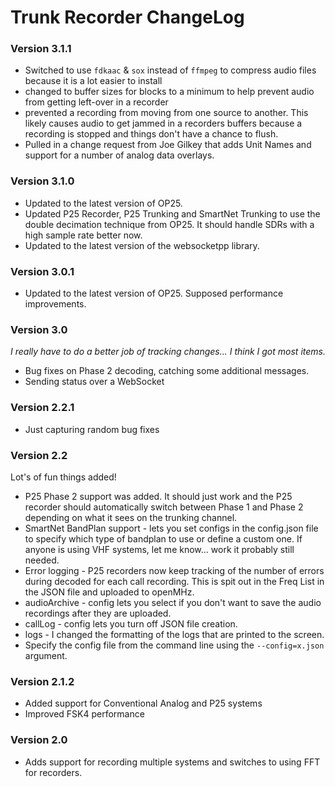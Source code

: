 Trunk Recorder ChangeLog
========================

### Version 3.1.1
* Switched to use `fdkaac` & `sox` instead of `ffmpeg` to compress audio files because it is a lot easier to install
* changed to buffer sizes for blocks to a minimum to help prevent audio from getting left-over in a recorder
* prevented a recording from moving from one source to another. This likely causes audio to get jammed in a recorders buffers because a recording is stopped and things don't have a chance to flush.
* Pulled in a change request from Joe Gilkey that adds Unit Names and support for a number of analog data overlays.

### Version 3.1.0
* Updated to the latest version of OP25.
* Updated P25 Recorder, P25 Trunking and SmartNet Trunking to use the double decimation technique from OP25. It should handle SDRs with a high sample rate better now.
* Updated to the latest version of the websocketpp library.

### Version 3.0.1
* Updated to the latest version of OP25. Supposed performance improvements.

### Version 3.0
*I really have to do a better job of tracking changes... I think I got most items.*
* Bug fixes on Phase 2 decoding, catching some additional messages.
* Sending status over a WebSocket

### Version 2.2.1
* Just capturing random bug fixes

### Version 2.2
Lot's of fun things added!
* P25 Phase 2 support was added. It should just work and the P25 recorder should automatically switch between Phase 1 and Phase 2 depending on what it sees on the trunking channel.
* SmartNet BandPlan support - lets you set configs in the config.json file to specify which type of bandplan to use or define a custom one. If anyone is using VHF systems, let me know... work it probably still needed.
* Error logging - P25 recorders now keep tracking of the number of errors during decoded for each call recording. This is spit out in the Freq List in the JSON file and uploaded to openMHz.
* audioArchive - config lets you select if you don't want to save the audio recordings after they are uploaded.
* callLog - config lets you turn off JSON file creation.
* logs - I changed the formatting of the logs that are printed to the screen.
* Specify the config file from the command line using the `--config=x.json` argument.

### Version 2.1.2
* Added support for Conventional Analog and P25 systems
* Improved FSK4 performance

### Version 2.0
* Adds support for recording multiple systems and switches to using FFT for recorders.
